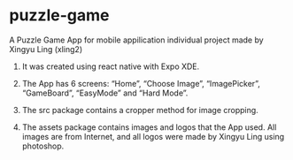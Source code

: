 # puzzle-game
A Puzzle Game App for mobile appilication individual project made by Xingyu Ling (xling2)


1. It was created using react native with Expo XDE.

2. The App has 6 screens: “Home”, “Choose Image”, “ImagePicker”, “GameBoard”, “EasyMode” and “Hard Mode”.

3. The src package contains a cropper method for image cropping.

4. The assets package contains images and logos that the App used. All images are from Internet, and all logos were made by Xingyu Ling using photoshop.

